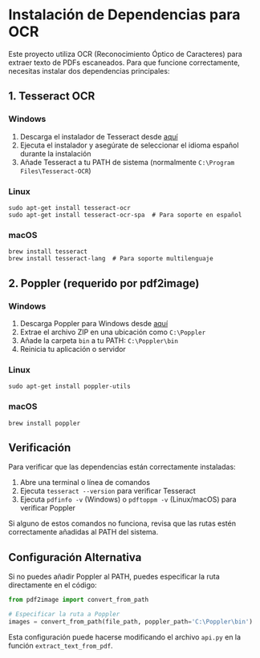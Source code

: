 # Instalación de Dependencias para OCR

Este proyecto utiliza OCR (Reconocimiento Óptico de Caracteres) para extraer texto de PDFs escaneados. Para que funcione correctamente, necesitas instalar dos dependencias principales:

## 1. Tesseract OCR

### Windows
1. Descarga el instalador de Tesseract desde [aquí](https://github.com/UB-Mannheim/tesseract/wiki)
2. Ejecuta el instalador y asegúrate de seleccionar el idioma español durante la instalación
3. Añade Tesseract a tu PATH de sistema (normalmente `C:\Program Files\Tesseract-OCR`)

### Linux
```
sudo apt-get install tesseract-ocr
sudo apt-get install tesseract-ocr-spa  # Para soporte en español
```

### macOS
```
brew install tesseract
brew install tesseract-lang  # Para soporte multilenguaje
```

## 2. Poppler (requerido por pdf2image)

### Windows
1. Descarga Poppler para Windows desde [aquí](https://github.com/oschwartz10612/poppler-windows/releases)
2. Extrae el archivo ZIP en una ubicación como `C:\Poppler`
3. Añade la carpeta `bin` a tu PATH: `C:\Poppler\bin`
4. Reinicia tu aplicación o servidor

### Linux
```
sudo apt-get install poppler-utils
```

### macOS
```
brew install poppler
```

## Verificación

Para verificar que las dependencias están correctamente instaladas:

1. Abre una terminal o línea de comandos
2. Ejecuta `tesseract --version` para verificar Tesseract
3. Ejecuta `pdfinfo -v` (Windows) o `pdftoppm -v` (Linux/macOS) para verificar Poppler

Si alguno de estos comandos no funciona, revisa que las rutas estén correctamente añadidas al PATH del sistema.

## Configuración Alternativa

Si no puedes añadir Poppler al PATH, puedes especificar la ruta directamente en el código:

```python
from pdf2image import convert_from_path

# Especificar la ruta a Poppler
images = convert_from_path(file_path, poppler_path='C:\Poppler\bin')
```

Esta configuración puede hacerse modificando el archivo `api.py` en la función `extract_text_from_pdf`.